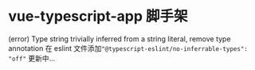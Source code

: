 # vue-typescript-app 脚手架

(error) Type string trivially inferred from a string literal, remove type annotation
在 eslint 文件添加`"@typescript-eslint/no-inferrable-types": "off"`
更新中...
